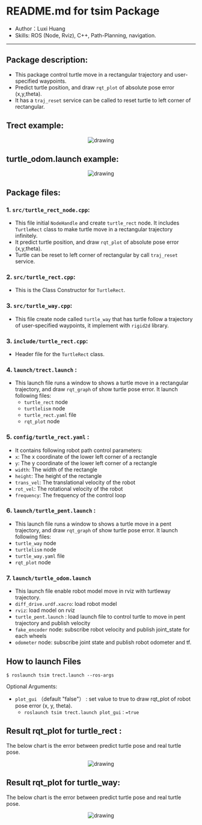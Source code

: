 # README.md for tsim Package
- Author：Luxi Huang
- Skills: ROS (Node, Rviz), C++, Path-Planning, navigation. 
---

##  Package description:
* This package control turtle move in  a rectangular trajectory and user-specified waypoints. 
* Predict turtle position, and draw `rqt_plot` of absolute pose error (x,y,theta). 
* It has a `traj_reset` service can be called to reset turtle to left corner of rectangular. 

## Trect example: 
 <p align="middle"> <img src="https://github.com/luxi-huang/Turtulebot3-Navigation/blob/master/img/rect.gif?raw=true" alt="drawing" /> </p>  

## turtle_odom.launch example:
 <p align="middle"> <img src="https://github.com/luxi-huang/Turtulebot3-Navigation/blob/master/img/turtle_way_combine.gif?raw=true" alt="drawing" /> </p>  


## Package files:
### 1. `src/turtle_rect_node.cpp`:
- This file initial `NodeHandle` and create `turtle_rect` node. It includes `TurtleRect` class to make turtle move in  a rectangular trajectory infinitely.
-  It predict turtle position, and draw `rqt_plot` of absolute pose error (x,y,theta).
-  Turtle can be reset to left corner of rectangular by call `traj_reset` service. 

### 2. `src/turtle_rect.cpp`:
- This is the Class Constructor for `TurtleRect`.

### 3. `src/turtle_way.cpp`:
- This file create node called `turtle_way` that has turtle follow a trajectory of user-specified waypoints, it implement with `rigid2d` library. 

### 3. `include/turtle_rect.cpp`:
- Header file for the `TurtleRect` class.

### 4. `launch/trect.launch` :
-  This launch file runs a window to shows a turtle move in  a rectangular trajectory, and draw `rqt_graph` of show turtle pose error. It launch following files:
   - `turtle_rect` node 
   - `turtlelism` node 
   - `turtle_rect.yaml` file 
   - `rqt_plot` node

### 5. `config/turtle_rect.yaml` :
   - It contains following robot path control parameters:
   - `x`: The x coordinate of the lower left corner of a rectangle
   - `y`: The y coordinate of the lower left corner of a rectangle
   - `width`: The width of the rectangle
   - `height`: The height of the rectangle
   - `trans_vel`: The translational velocity of the robot
   - `rot_vel`: The rotational velocity of the robot
   - `frequency`: The frequency of the control loop

### 6. `launch/turtle_pent.launch` :
   -  This launch file runs a window to shows a turtle move in  a pent trajectory, and draw `rqt_graph` of show turtle pose error. It launch following files:
   - `turtle_way` node 
   - `turtlelism` node 
   - `turtle_way.yaml` file 
   - `rqt_plot` node

### 7. `launch/turtle_odom.launch`
   - This launch file enable robot model move in rviz with turtleway trajectory.
   - `diff_drive.urdf.xacro`: load robot model 
   - `rviz`: load model on rviz
   - `turtle_pent.launch` : load launch file to control turtle to move in pent trajectory and publish velocity 
   - `fake_encoder` node: subscribe robot velocity and publish joint_state for each wheels 
   - `odometer` node: subscribe joint state and publish robot odometer and tf. 

## How to launch Files
```
$ roslaunch tsim trect.launch --ros-args
```
Optional Arguments:
   - `plot_gui` （default "false"） : set value to true to draw rqt_plot of robot pose error (x, y, theta).
     - `roslaunch tsim trect.launch plot_gui：=true`

## Result rqt_plot for turtle_rect :

The below chart is the error between predict turtle pose and real turtle pose. 
 <p align="middle"> <img src="https://github.com/luxi-huang/Turtulebot3-Navigation/blob/master/img/turtleRect_errorPlot.png?raw=true" alt="drawing" /> </p>  

## Result rqt_plot for turtle_way:

The below chart is the error between predict turtle pose and real turtle pose. 
 <p align="middle"> <img src="https://github.com/luxi-huang/Turtulebot3-Navigation/blob/master/img/turtle_way_error.png?raw=true" alt="drawing" /> </p>  
